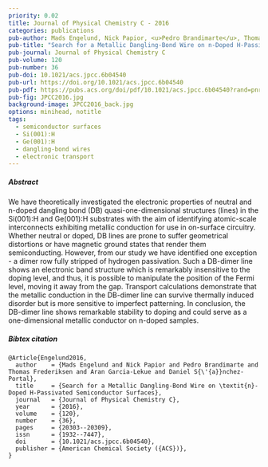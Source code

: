 ```yaml
---
priority: 0.02
title: Journal of Physical Chemistry C - 2016
categories: publications
pub-author: Mads Engelund, Nick Papior, <u>Pedro Brandimarte</u>, Thomas Frederiksen, Aran Garcia-Lekue and Daniel Sánchez-Portal
pub-title: "Search for a Metallic Dangling-Bond Wire on n-Doped H-Passivated Semiconductor Surfaces"
pub-journal: Journal of Physical Chemistry C
pub-volume: 120
pub-number: 36
pub-doi: 10.1021/acs.jpcc.6b04540
pub-url: https://doi.org/10.1021/acs.jpcc.6b04540
pub-pdf: https://pubs.acs.org/doi/pdf/10.1021/acs.jpcc.6b04540?rand=pnr80go6
pub-fig: JPCC2016.jpg
background-image: JPCC2016_back.jpg
options: minihead, notitle
tags:
  - semiconductor surfaces
  - Si(001):H
  - Ge(001):H
  - dangling-bond wires
  - electronic transport
---
```


##### Abstract

We have theoretically investigated the electronic properties of neutral and n-doped dangling bond (DB) quasi-one-dimensional structures (lines) in the Si(001):H and Ge(001):H substrates with the aim of identifying atomic-scale interconnects exhibiting metallic conduction for use in on-surface circuitry.
Whether neutral or doped, DB lines are prone to suffer geometrical distortions or have magnetic ground states that render them semiconducting.
However, from our study we have identified one exception - a dimer row fully stripped of hydrogen passivation.
Such a DB-dimer line shows an electronic band structure which is remarkably insensitive to the doping level, and thus, it is possible to manipulate the position of the Fermi level, moving it away from the gap.
Transport calculations demonstrate that the metallic conduction in the DB-dimer line can survive thermally induced disorder but is more sensitive to imperfect patterning.
In conclusion, the DB-dimer line shows remarkable stability to doping and could serve as a one-dimensional metallic conductor on n-doped samples.

##### Bibtex citation

```
@Article{Engelund2016,
  author    = {Mads Engelund and Nick Papior and Pedro Brandimarte and Thomas Frederiksen and Aran Garcia-Lekue and Daniel S{\'{a}}nchez-Portal},
  title     = {Search for a Metallic Dangling-Bond Wire on \textit{n}-Doped H-Passivated Semiconductor Surfaces},
  journal   = {Journal of Physical Chemistry C},
  year      = {2016},
  volume    = {120},
  number    = {36},
  pages     = {20303--20309},
  issn      = {1932--7447},
  doi       = {10.1021/acs.jpcc.6b04540},
  publisher = {American Chemical Society ({ACS})},
}
```
